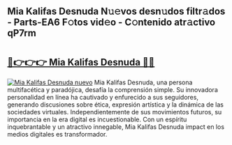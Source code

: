## Mia Kalifas Desnuda N𝚞𝚎vos desn𝚞dos filtr𝚊dos - Parts-EA6 F𝚘tos vid𝚎o - C𝚘ntenido atr𝚊ctivo qP7rm

# <h2><a href="http://mb8zjeb.tromn.icu/?c=Mia+Kalifas+Desnuda">🔗👉👉👉 Mia Kalifas Desnuda 🔗🔗</a></h2>

[![Mia Kalifas Desnuda nuevo](https://i.imgur.com/pEAQMta.gif)](http://mb8zjeb.tromn.icu/?c=Mia+Kalifas+Desnuda)
Mia Kalifas Desnuda, una persona multifacética y paradójica, desafía la comprensión simple. Su innovadora personalidad en línea ha cautivado y enfurecido a sus seguidores, generando discusiones sobre ética, expresión artística y la dinámica de las sociedades virtuales. Independientemente de sus movimientos futuros, su importancia en la era digital es incuestionable. Con un espíritu inquebrantable y un atractivo innegable, Mia Kalifas Desnuda impact en los medios digitales es transformador.
